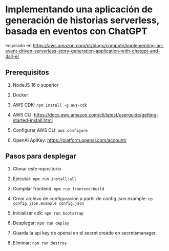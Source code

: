 
# Implementando una aplicación de generación de historias serverless, basada en eventos con ChatGPT

Inspirado en https://aws.amazon.com/pt/blogs/compute/implementing-an-event-driven-serverless-story-generation-application-with-chatgpt-and-dall-e/


## Prerequisitos

1. NodeJS 16 o superior

2. Docker

3. AWS CDK: `npm install -g aws-cdk`

4. AWS CLI: https://docs.aws.amazon.com/cli/latest/userguide/getting-started-install.html

5. Configurar AWS CLI: `aws configure`

6. OpenAI ApiKey: https://platform.openai.com/account/


## Pasos para desplegar

1. Clonar este repositorio

2. Ejecutar: `npm run install:all`

3. Compilar frontend: `npm run frontend:build`

4. Crear archivo de configuracion a partir de config.json.example: `cp config.json.example config.json`

5. Inicializar cdk: `npm run bootstrap`

5. Desplegar: `npm run deploy`

7. Guarda la api key de openai en el secret creado en secretsmanager.

8. Eliminar: `npm run destroy`
